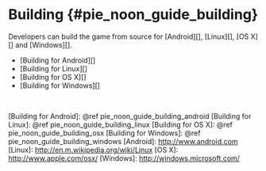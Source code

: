 Building    {#pie_noon_guide_building}
========

Developers can build the game from source for [Android][], [Linux][], [OS X][]
and [Windows][].

   * [Building for Android][]
   * [Building for Linux][]
   * [Building for OS X][]
   * [Building for Windows][]

<br>

  [Building for Android]: @ref pie_noon_guide_building_android
  [Building for Linux]: @ref pie_noon_guide_building_linux
  [Building for OS X]: @ref pie_noon_guide_building_osx
  [Building for Windows]: @ref pie_noon_guide_building_windows
  [Android]: http://www.android.com
  [Linux]: http://en.m.wikipedia.org/wiki/Linux
  [OS X]: http://www.apple.com/osx/
  [Windows]: http://windows.microsoft.com/
